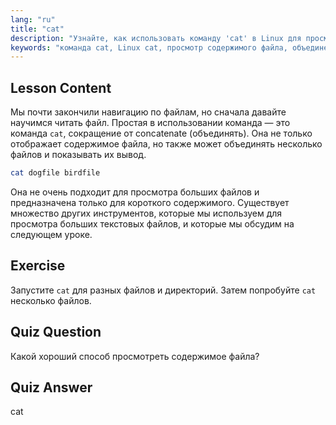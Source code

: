 ```yaml
---
lang: "ru"
title: "cat"
description: "Узнайте, как использовать команду 'cat' в Linux для просмотра содержимого файлов и объединения файлов. Руководство для начинающих по основным командам Linux."
keywords: "команда cat, Linux cat, просмотр содержимого файла, объединение файлов, команды Linux, Linux для начинающих, учебник по Linux, руководство по Linux"
---
```


## Lesson Content

Мы почти закончили навигацию по файлам, но сначала давайте научимся читать файл. Простая в использовании команда — это команда `cat`, сокращение от concatenate (объединять). Она не только отображает содержимое файла, но также может объединять несколько файлов и показывать их вывод.

```bash
cat dogfile birdfile
```

Она не очень подходит для просмотра больших файлов и предназначена только для короткого содержимого. Существует множество других инструментов, которые мы используем для просмотра больших текстовых файлов, и которые мы обсудим на следующем уроке.

## Exercise

Запустите `cat` для разных файлов и директорий. Затем попробуйте `cat` несколько файлов.

## Quiz Question

Какой хороший способ просмотреть содержимое файла?

## Quiz Answer

cat
